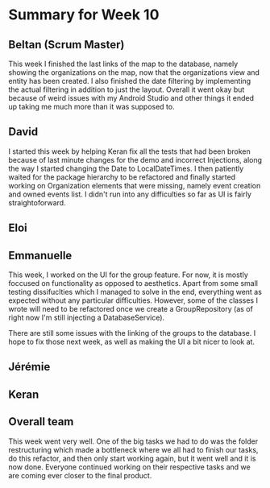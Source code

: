 # Summary for Week 10

## Beltan (Scrum Master)

This week I finished the last links of the map to the database, namely showing the organizations on the map, now that the organizations view and entity has been created. I also finished the date filtering by implementing the actual filtering in addition to just the layout. Overall it went okay but because of weird issues with my Android Studio and other things it ended up taking me much more than it was supposed to.

## David

I started this week by helping Keran fix all the tests that had been broken because of last minute changes for the demo and incorrect Injections, along the way I started changing the Date to LocalDateTimes. I then patiently waited for the package hierarchy to be refactored and finally started working on Organization elements that were missing, namely event creation and owned events list. I didn't run into any difficulties so far as UI is fairly straightoforward.


## Eloi 



## Emmanuelle

This week, I worked on the UI for the group feature. For now, it is mostly foccused on functionality as opposed to aesthetics. Apart from some small testing dissifuclties which I managed to solve in the end, everything went as expected without any particular difficulties. However, some of the classes I wrote will need to be refactored once we create a GroupRepository (as of right now I'm still injecting a DatabaseService).

There are still some issues with the linking of the groups to the database. I hope to fix those next week, as well as making the UI a bit nicer to look at.

## Jérémie 



## Keran



## Overall team

This week went very well. One of the big tasks we had to do was the folder restructuring which made a bottleneck where we all had to finish our tasks, do this refactor, and then only start working again, but it went well and it is now done. Everyone continued working on their respective tasks and we are coming ever closer to the final product.
